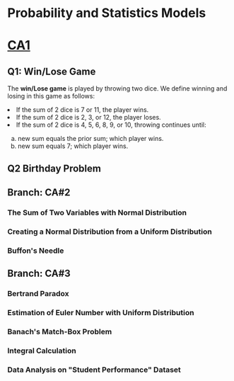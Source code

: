 # Probability and Statistics Models
# [CA1](https://github.com/fardinabbasi/Probability_and_Statistics_Models/tree/CA%231)
  ## Q1: Win/Lose Game
  The **win/Lose game** is played by throwing two dice. We define winning and losing in this game as follows:
    <div>
      <li> If the sum of 2 dice is 7 or 11, the player wins. </li>
      <li> If the sum of 2 dice is 2, 3, or 12, the player loses. </li>
      <li> If the sum of 2 dice is 4, 5, 6, 8, 9, or 10, throwing continues until: </li>
      <ol type="a">
        <li> new sum equals the prior sum; which player wins. </li>
        <li> new sum  equals 7; which player wins. </li>
      </ol>
  </h3>
  
  ## Q2 Birthday Problem
  
<h2> Branch: CA#2 </h2>
  <h3> The Sum of Two Variables with Normal Distribution </h3>
  <h3> Creating a Normal Distribution from a Uniform Distribution </h3>
  <h3> Buffon's Needle </h3>
<h2> Branch: CA#3 </h2>
  <h3> Bertrand Paradox </h3>
  <h3> Estimation of Euler Number with Uniform Distribution </h3>
  <h3> Banach's Match-Box Problem </h3>
  <h3> Integral Calculation </h3>
  <h3> Data Analysis on "Student Performance" Dataset </h3>
